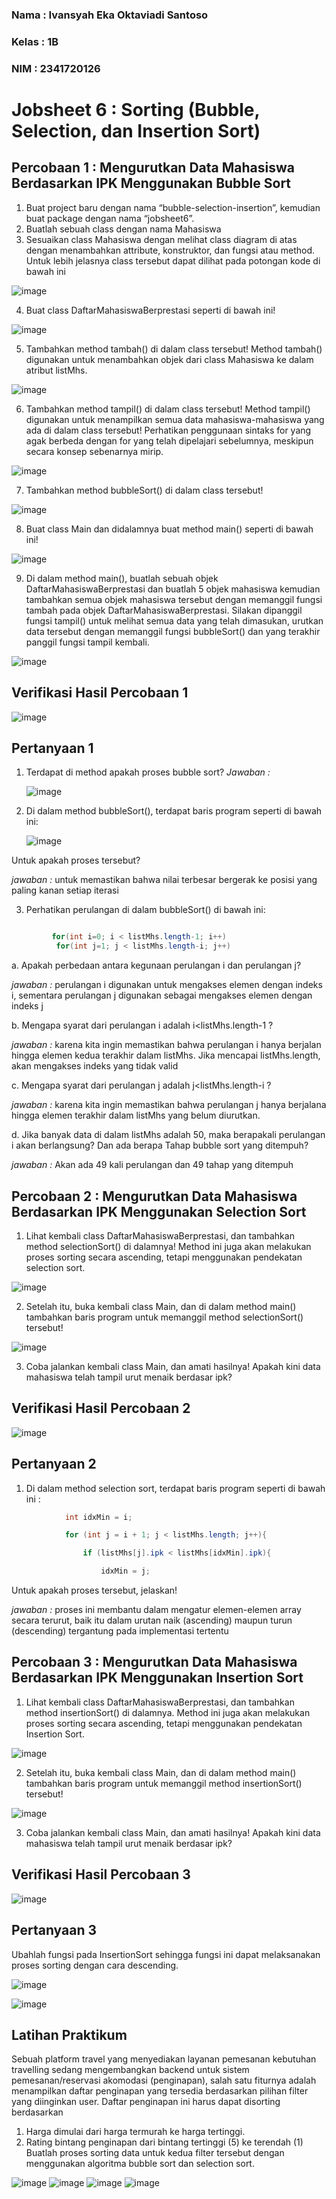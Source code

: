 ### Nama  : Ivansyah Eka Oktaviadi Santoso
### Kelas  : 1B
### NIM  : 2341720126

# Jobsheet 6 : Sorting (Bubble, Selection, dan Insertion Sort)

## Percobaan 1 : Mengurutkan Data Mahasiswa Berdasarkan IPK Menggunakan Bubble Sort
1. Buat project baru dengan nama “bubble-selection-insertion”, kemudian buat package 
dengan nama “jobsheet6”. 
2. Buatlah sebuah class dengan nama Mahasiswa 
3. Sesuaikan class Mahasiswa dengan melihat class diagram di atas dengan menambahkan 
attribute, konstruktor, dan fungsi atau method. Untuk lebih jelasnya class tersebut dapat 
dilihat pada potongan kode di bawah ini 

![image](./Laporan/Class%20Mahasiswa.png)

4. Buat class DaftarMahasiswaBerprestasi seperti di bawah ini!

![image](./Laporan/)

5. Tambahkan method tambah() di dalam class tersebut! Method tambah() digunakan 
untuk menambahkan objek dari class Mahasiswa ke dalam atribut listMhs.

![image](./Laporan/method%20tambah.png)

6. Tambahkan method tampil() di dalam class tersebut! Method tampil() digunakan untuk 
menampilkan semua data mahasiswa-mahasiswa yang ada di dalam class tersebut! 
Perhatikan penggunaan sintaks for yang agak berbeda dengan for yang telah dipelajari 
sebelumnya, meskipun secara konsep sebenarnya mirip.

![image](./Laporan/method%20tampil.png) 

7. Tambahkan method bubbleSort() di dalam class tersebut!

![image](./Laporan/method%20bubblesort.png)

8. Buat class Main dan didalamnya buat method main() seperti di bawah ini!

![image](./Laporan/class%20main.png)

9. Di dalam method main(), buatlah sebuah objek DaftarMahasiswaBerprestasi dan 
buatlah 5 objek mahasiswa kemudian tambahkan semua objek mahasiswa tersebut 
dengan memanggil fungsi tambah pada objek DaftarMahasiswaBerprestasi. Silakan 
dipanggil fungsi tampil() untuk melihat semua data yang telah dimasukan, urutkan data 
tersebut dengan memanggil fungsi bubbleSort() dan yang terakhir panggil fungsi tampil 
kembali.

![image](./Laporan/Bubble%20sort.png)


## Verifikasi Hasil Percobaan 1
![image](./Laporan/hasil%20percobaan%20bubble%20sort.png)

## Pertanyaan 1
1. Terdapat di method apakah proses bubble sort? 
<i> Jawaban : </i>

    ![image](./Laporan/method%20bubblesort.png)

2. Di dalam method bubbleSort(), terdapat baris program seperti di bawah ini: 

   ![image](./Laporan/method%20bubblesort.png)

Untuk apakah proses tersebut?

<i> jawaban : </i> untuk memastikan bahwa nilai terbesar bergerak ke posisi yang paling kanan setiap iterasi 

3. Perhatikan perulangan di dalam bubbleSort() di bawah ini:
```java

         for(int i=0; i < listMhs.length-1; i++)
          for(int j=1; j < listMhs.length-i; j++)
```

a. Apakah perbedaan antara kegunaan perulangan i dan perulangan j?  

<i> jawaban : </i> perulangan i digunakan untuk mengakses elemen dengan indeks i, sementara perulangan j digunakan sebagai mengakses elemen dengan indeks j 

b. Mengapa syarat dari perulangan i adalah i<listMhs.length-1 ? 

<i> jawaban : </i> karena kita ingin memastikan bahwa perulangan i hanya berjalan hingga elemen kedua terakhir dalam listMhs. Jika mencapai listMhs.length, akan mengakses indeks yang tidak valid 

c. Mengapa syarat dari perulangan j adalah j<listMhs.length-i ? 

<i> jawaban : </i> karena kita ingin memastikan bahwa perulangan j hanya berjalana hingga elemen terakhir dalam listMhs yang belum diurutkan. 

d. Jika banyak data di dalam listMhs adalah 50, maka berapakali perulangan i  akan 
berlangsung? Dan ada berapa Tahap bubble sort yang ditempuh? 

<i> jawaban : </i> Akan ada 49 kali perulangan dan 49 tahap yang ditempuh

##  Percobaan 2 : Mengurutkan Data Mahasiswa Berdasarkan IPK Menggunakan Selection Sort
1. Lihat kembali class DaftarMahasiswaBerprestasi, dan tambahkan method selectionSort() 
di dalamnya! Method ini juga akan melakukan proses sorting secara ascending, tetapi 
menggunakan pendekatan selection sort.

![image](./Laporan/method%20selectionsort.png)

2. Setelah itu, buka kembali class Main, dan di dalam method main() tambahkan baris 
program untuk memanggil method selectionSort() tersebut! 

![image](./Laporan/selectionsort.png)

3. Coba jalankan kembali class Main, dan amati hasilnya! Apakah kini data mahasiswa telah 
tampil urut menaik berdasar ipk?

## Verifikasi Hasil Percobaan 2
![image](./Laporan/hasil%20percobaa%20selectionsort.png) 

## Pertanyaan 2
1. Di dalam method selection sort, terdapat baris program seperti di bawah ini :   
```java 
            int idxMin = i;

            for (int j = i + 1; j < listMhs.length; j++){ 

                if (listMhs[j].ipk < listMhs[idxMin].ipk){

                    idxMin = j;
```
Untuk apakah proses tersebut, jelaskan!

<i> jawaban : </i> proses ini membantu dalam mengatur elemen-elemen array secara terurut, baik itu dalam urutan naik (ascending) maupun turun (descending) tergantung pada implementasi tertentu 

## Percobaan 3 : Mengurutkan Data Mahasiswa Berdasarkan IPK Menggunakan Insertion Sort 
1. Lihat kembali class DaftarMahasiswaBerprestasi, dan tambahkan method insertionSort() 
di dalamnya. Method ini juga akan melakukan proses sorting secara ascending, tetapi 
menggunakan pendekatan Insertion Sort. 

![image](./Laporan/method%20insertionsort.png)

2. Setelah itu, buka kembali class Main, dan di dalam method main() tambahkan baris 
program untuk memanggil method insertionSort() tersebut!

![image](./Laporan/insertionSort.png)

3. Coba jalankan kembali class Main, dan amati hasilnya! Apakah kini data mahasiswa telah 
tampil urut menaik berdasar ipk? 

## Verifikasi Hasil Percobaan 3
![image](./Laporan/hasil%20percobaan%20insertionsort.png)

## Pertanyaan 3
Ubahlah fungsi pada InsertionSort sehingga fungsi ini dapat melaksanakan proses sorting 
dengan cara descending.

![image](./Laporan/ubah%20method%20insertionsort.png)

![image](./Laporan/hasil%20pertanyaan%203.png)

## Latihan Praktikum 
Sebuah platform travel yang menyediakan layanan pemesanan kebutuhan travelling sedang 
mengembangkan backend untuk sistem pemesanan/reservasi akomodasi (penginapan), salah 
satu fiturnya adalah menampilkan daftar penginapan yang tersedia berdasarkan pilihan filter 
yang diinginkan user. Daftar penginapan ini harus dapat disorting berdasarkan  
1. Harga dimulai dari harga termurah ke harga tertinggi.  
2. Rating bintang penginapan dari bintang tertinggi (5) ke terendah (1)  
Buatlah proses sorting data untuk kedua filter tersebut dengan menggunakan algoritma 
bubble sort dan selection sort. 

![image](./Laporan/hotel.png)
![image](./Laporan/hotelservice.png)
![image](./Laporan/mainhotel.png)
![image](./Laporan/hasil%20latihan%20praktikum.png)


